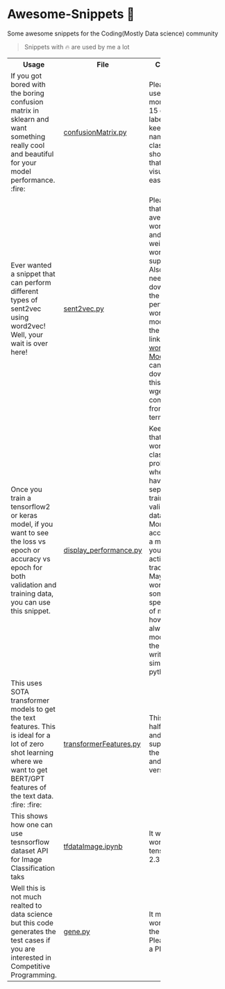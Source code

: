 # Awesome-Snippets :heartbeat:
Some awesome snippets for the Coding(Mostly Data science) community

> Snippets with :fire: are used by me a lot

<table style="width:70%">
  <tr>
    <th>Usage</th>  
    <th>File</th>
    <th>Cautions</th> 
  </tr>
  
  <tr>
    <td>If you got bored with the boring confusion matrix in sklearn and want something really cool and beautiful for your model performance. :fire: </td>
  <td> <a href="https://raw.githubusercontent.com/MayukhSobo/Awesome-Snippets/main/confusionMatrix.py">confusionMatrix.py</a></td>
    <td>Please don't use it for more than 15 class labels and keep the name of the class labels shorter so that it can be visuialised easily</td>
  </tr>
  

  <tr>
  <td>Ever wanted a snippet that can perform different types of sent2vec using word2vec! Well, your wait is over here! </td>
  
  <td> <a href="https://raw.githubusercontent.com/MayukhSobo/Awesome-Snippets/main/sent2vec.py">sent2vec.py</a></td>
  
  <td>Please note that only average word2vec and tfidf weighted word2vec is supported. Also, you need to download the pertrainined word2vec model. Use the following link <a href="https://s3.amazonaws.com/dl4j-distribution/GoogleNews-vectors-negative300.bin.gz"> word2vec Model</a>. You can download this using wget command from terminal</td>
  </tr>

  <tr>
  <td> Once you train a tensorflow2 or keras model, if you want to see the loss vs epoch or accuracy vs epoch for both validation and training data, you can use this snippet.</td>
  
  <td> <a href="https://raw.githubusercontent.com/MayukhSobo/Awesome-Snippets/main/display_performance.py">display_performance.py</a></td>
  
  <td>Keep in mind that this only works for classification problems where you have separate training and validation data. Moreover accuracy is a metric that you are actively tracking. May not work for some special kind of metric however can always be modified as the code is written in simple python.</td>
  </tr>

  <tr>
  <td> This uses SOTA transformer models to get the text features. This is ideal for a lot of zero shot learning where we want to get BERT/GPT features of the text data. :fire: :fire: </td>
  
  <td> <a href="https://raw.githubusercontent.com/MayukhSobo/Awesome-Snippets/main/transformerFeatures.py">transformerFeatures.py</a></td>
  
  <td> This is still half baked and may not support all the libraries and their versions.</td>
  </tr>

  <tr>
  <td> This shows how one can use tesnsorflow dataset API for Image Classification taks</td>
  
  <td> <a href="https://github.com/MayukhSobo/Awesome-Snippets/blob/main/tfdataImage.ipynb"> tfdataImage.ipynb </a></td>
  
  <td>It would only work with tensorflow 2.3 or above </td>
  </tr>
  
  <tr>
  <td>  Well this is not much realted to data science but this code generates the test cases if you are interested in Competitive Programming. </td>
  
  <td> <a href="https://raw.githubusercontent.com/MayukhSobo/Awesome-Snippets/main/gene.py"> gene.py </a></td>
  
  <td>It may not work for all the types. Please raise a PR </td>
  </tr>

</table>

